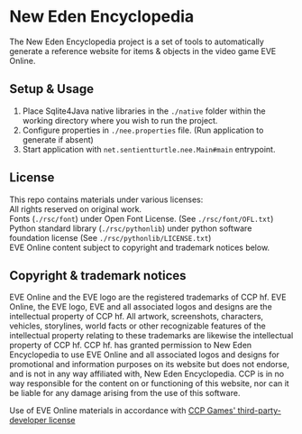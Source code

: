 # New Eden Encyclopedia

The New Eden Encyclopedia project is a set of tools to automatically generate a reference website for items & objects in the video game EVE Online.

## Setup & Usage

1) Place Sqlite4Java native libraries in the `./native` folder within the working directory where you wish to run the project.
2) Configure properties in `./nee.properties` file. (Run application to generate if absent)
3) Start application with `net.sentientturtle.nee.Main#main` entrypoint.

## License

This repo contains materials under various licenses:  
All rights reserved on original work.  
Fonts (`./rsc/font`) under Open Font License. (See `./rsc/font/OFL.txt`)  
Python standard library (`./rsc/pythonlib`) under python software foundation license (See `./rsc/pythonlib/LICENSE.txt`)  
EVE Online content subject to copyright and trademark notices below.

## Copyright & trademark notices

EVE Online and the EVE logo are the registered trademarks of CCP hf.
EVE Online, the EVE logo, EVE and all associated logos and designs are the intellectual property of CCP hf.
All artwork, screenshots, characters, vehicles, storylines, world facts or other recognizable features of the intellectual property relating to these trademarks are likewise the intellectual property of CCP hf.
CCP hf. has granted permission to New Eden Encyclopedia to use EVE Online and all associated logos and designs for promotional and information purposes on its website but does not endorse, and is not in any way affiliated with, New Eden Encyclopedia.
CCP is in no way responsible for the content on or functioning of this website, nor can it be liable for any damage arising from the use of this software.

Use of EVE Online materials in accordance with [CCP Games' third-party-developer license](https://developers.eveonline.com/license-agreement)